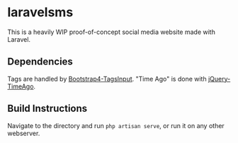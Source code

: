 # laravelsms

This is a heavily WIP proof-of-concept social media website made with Laravel.


## Dependencies
Tags are handled by [Bootstrap4-TagsInput](https://github.com/Nodws/bootstrap4-tagsinput).
"Time Ago" is done with [jQuery-TimeAgo](https://github.com/rmm5t/jquery-timeago).

## Build Instructions
Navigate to the directory and run `php artisan serve`, or run it on any other webserver.
